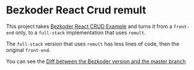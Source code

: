 # Bezkoder React Crud remult

This project takes [Bezkoder React CRUD Example](https://www.bezkoder.com/react-typescript-api-call/) and turns it from a `front-end` only, to a `full-stack` implementation that uses `remult`.

The `full-stack` version that uses `remult` has less lines of code, then the original `front-end`.

You can see the [Diff between the Bezkoder version and the master branch](https://github.com/remult/bezkoder-react-crud-remult/compare/bezkoder...master)
